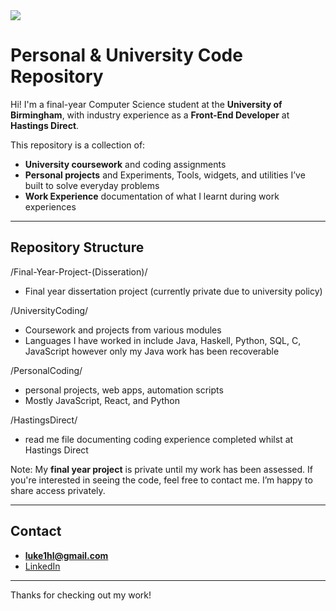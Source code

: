 <img src="https://readme-typing-svg.demolab.com?font=Orbitron&size=40&duration=2000&pause=2000&color=34D058&center=true&vCenter=true&width=1000&height=100&lines=Hi,+I'm+Luke+Horner-Long;Final+Year+CS+Student;Welcome+To+My+Repo" />

# Personal & University Code Repository

Hi! I'm a final-year Computer Science student at the **University of Birmingham**, with industry experience as a **Front-End Developer** at **Hastings Direct**.

This repository is a collection of:
- **University coursework** and coding assignments
- **Personal projects** and Experiments, Tools, widgets, and utilities I’ve built to solve everyday problems
- **Work Experience** documentation of what I learnt during work experiences

---

## Repository Structure
/Final-Year-Project-(Disseration)/
- Final year dissertation project (currently private due to university policy)

/UniversityCoding/
- Coursework and projects from various modules
- Languages I have worked in include Java, Haskell, Python, SQL, C, JavaScript however only my Java work has been recoverable

/PersonalCoding/
- personal projects, web apps, automation scripts
- Mostly JavaScript, React, and Python

/HastingsDirect/
- read me file documenting coding experience completed whilst at Hastings Direct

 Note: My **final year project** is private until my work has been assessed. If you're interested in seeing the code, feel free to contact me. I’m happy to share access privately.

---

## Contact

- **luke1hl@gmail.com**
- [LinkedIn](https://www.linkedin.com/in/lukehornerlong/)

---

Thanks for checking out my work!
